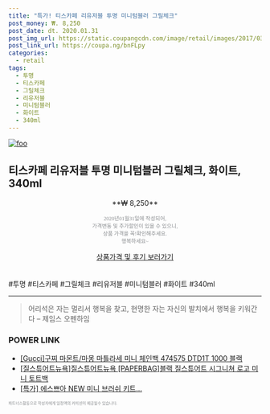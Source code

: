 ```yaml
--- 
title: "특가! 티스카페 리유저블 투명 미니텀블러 그릴체크" 
post_money: ₩. 8,250 
post_date: dt. 2020.01.31 
post_img_url: https://static.coupangcdn.com/image/retail/images/2017/03/20/17/1/0d075820-5f47-4e53-ba9d-c1bbaec149c9.jpg 
post_link_url: https://coupa.ng/bnFLpy 
categories: 
  - retail 
tags: 
  - 투명 
  - 티스카페 
  - 그릴체크 
  - 리유저블 
  - 미니텀블러 
  - 화이트 
  - 340ml 
--- 
```

[![foo](https://static.coupangcdn.com/image/retail/images/2017/03/20/17/1/0d075820-5f47-4e53-ba9d-c1bbaec149c9.jpg)](https://coupa.ng/bnFLpy) 

## 티스카페 리유저블 투명 미니텀블러 그릴체크, 화이트, 340ml 
<p style="text-align: center;">**₩ 8,250**</p> 
<p style="text-align: center;"><span style="color: #898c8f; font-family: Georgia,Times,serif; font-size: 0.75em;">2020년01월31일에 작성되어, <br>가격변동 및 추가할인이 있을 수 있으니,<br> 상품 가격을 꼭!확인해주세요.<br>행복하세요~</span> 
</p>	 
<div markdown="0" style="text-align: center;"><a href="https://coupa.ng/bnFLpy" class="btn btn--success">상품가격 및 후기 보러가기</a></div> 
<br><br> 
  #투명 #티스카페 #그릴체크 #리유저블 #미니텀블러 #화이트 #340ml 
<hr> 

> 어리석은 자는 멀리서 행복을 찾고, 현명한 자는 자신의 발치에서 행복을 키워간다  – 제임스 오펜하임 


### POWER LINK

* <a href="https://blog.naver.com/sakai111/221780521536" target="_blank">[Gucci]구찌 마몬트/마몽 마틀라세 미니 체인백 474575 DTD1T 1000 블랙 </a>
* <a href="https://blog.naver.com/sakai111/221781674731" target="_blank">[질스튜어트뉴욕]질스튜어트뉴욕 [PAPERBAG]블랙 질스튜어트 시그니쳐 로고 미니 토트백</a>
* <a href="https://blog.naver.com/an0733/221787256235" target="_blank">[특가] 에스쁘아 NEW 미니 브러쉬 키트...</a>

<span style="color: #898c8f; font-family: Georgia,Times,serif; font-size: 0.55em;">파트너스활동으로 작성자에게 일정액의 커미션이 제공될수 있습니다.</span> 
